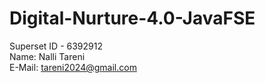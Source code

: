 # Digital-Nurture-4.0-JavaFSE

Superset ID - 6392912  
Name: Nalli Tareni  
E-Mail: tareni2024@gmail.com  
